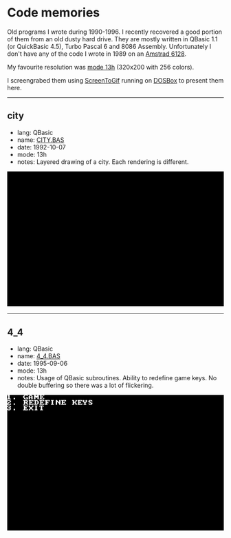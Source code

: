 # Code memories
Old programs I wrote during 1990-1996. I recently recovered a good portion of them from an old dusty hard drive. They are mostly written in QBasic 1.1 (or QuickBasic 4.5), Turbo Pascal 6 and 8086 Assembly. Unfortunately I don't have any of the code I wrote in 1989 on an [Amstrad 6128](https://en.wikipedia.org/wiki/Amstrad_CPC#CPC6128).

My favourite resolution was [mode 13h](https://en.wikipedia.org/wiki/Mode_13h) (320x200 with 256 colors). 

I screengrabed them using [ScreenToGif](http://www.screentogif.com/) running on [DOSBox](https://www.dosbox.com/) to present them here.

---
## city
- lang: QBasic
- name: [CITY.BAS](CITY.BAS)
- date: 1992-10-07
- mode: 13h
- notes: Layered drawing of a city. Each rendering is different.

![city](assets/city.gif)

---
## 4_4
- lang: QBasic
- name: [4_4.BAS](CITY.BAS)
- date: 1995-09-06
- mode: 13h
- notes: Usage of QBasic subroutines. Ability to redefine game keys. No double buffering so there was a lot of flickering.

![4_4](assets/4_4.gif)
